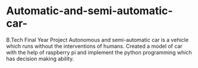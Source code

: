 # Automatic-and-semi-automatic-car-
B.Tech Final Year Project
  Autonomous and semi-automatic car is a vehicle which runs without the interventions of humans. Created a model
of car with the help of raspberry pi and implement the python programming which has decision making ability.

